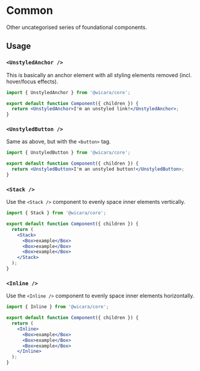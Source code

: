 # Common

Other uncategorised series of foundational components.

## Usage

### `<UnstyledAnchor />`

This is basically an anchor element with all styling elements removed (incl. hover/focus effects).

```jsx
import { UnstyledAnchor } from '@wicara/core';

export default function Component({ children }) {
  return <UnstyledAnchor>I'm an unstyled link!</UnstyledAnchor>;
}
```

### `<UnstyledButton />`

Same as above, but with the `<button>` tag.

```jsx
import { UnstyledButton } from '@wicara/core';

export default function Component({ children }) {
  return <UnstyledButton>I'm an unstyled button!</UnstyledButton>;
}
```

### `<Stack />`

Use the `<Stack />` component to evenly space inner elements vertically.

```jsx
import { Stack } from '@wicara/core';

export default function Component({ children }) {
  return (
    <Stack>
      <Box>example</Box>
      <Box>example</Box>
      <Box>example</Box>
    </Stack>
  );
}
```

### `<Inline />`

Use the `<Inline />` component to evenly space inner elements horizontally.

```jsx
import { Inline } from '@wicara/core';

export default function Component({ children }) {
  return (
    <Inline>
      <Box>example</Box>
      <Box>example</Box>
      <Box>example</Box>
    </Inline>
  );
}
```
